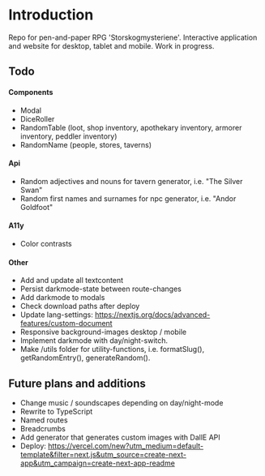 # Introduction

Repo for pen-and-paper RPG 'Storskogmysteriene'. Interactive application and website for desktop, tablet and mobile. Work in progress.

## Todo

#### Components

- Modal
- DiceRoller
- RandomTable (loot, shop inventory, apothekary inventory, armorer inventory, peddler inventory)
- RandomName (people, stores, taverns)

#### Api

- Random adjectives and nouns for tavern generator, i.e. "The Silver Swan"
- Random first names and surnames for npc generator, i.e. "Andor Goldfoot"

#### A11y

- Color contrasts

#### Other

- Add and update all textcontent
- Persist darkmode-state between route-changes
- Add darkmode to modals
- Check download paths after deploy
- Update lang-settings: https://nextjs.org/docs/advanced-features/custom-document
- Responsive background-images desktop / mobile
- Implement darkmode with day/night-switch.
- Make /utils folder for utility-functions, i.e. formatSlug(), getRandomEntry(), generateRandom().

## Future plans and additions

- Change music / soundscapes depending on day/night-mode
- Rewrite to TypeScript
- Named routes
- Breadcrumbs
- Add generator that generates custom images with DallE API
- Deploy: https://vercel.com/new?utm_medium=default-template&filter=next.js&utm_source=create-next-app&utm_campaign=create-next-app-readme
